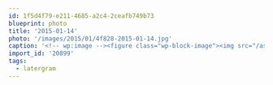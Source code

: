 ```yaml
---
id: 1f5d4f79-e211-4685-a2c4-2ceafb749b73
blueprint: photo
title: '2015-01-14'
photo: '/images/2015/01/4f828-2015-01-14.jpg'
caption: '<!-- wp:image --><figure class="wp-block-image"><img src="/assets/images/2015/01/4f828-2015-01-14.jpg" /></figure><!-- /wp:image --><!-- wp:paragraph --><p>Those ski hill sunrises. #latergram</p><!-- /wp:paragraph -->'
import_id: '20899'
tags:
  - latergram
---
```

